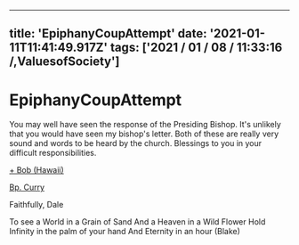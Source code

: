 
---
title: 'EpiphanyCoupAttempt'
date: '2021-01-11T11:41:49.917Z'
tags: ['2021 / 01 / 08 / 11:33:16 /,ValuesofSociety']
---

<!-- Exported from TiddlyWiki at 19:18, 22nd October 2022 -->

# EpiphanyCoupAttempt

You may well have seen the response of the Presiding Bishop. It's unlikely that you would have seen my bishop's letter. Both of these are really very sound and words to be heard by the church. Blessings to you in your difficult responsibilities.

[+ Bob (Hawaii)](http://r20.rs6.net/tn.jsp?f=001z7IJMXYlb6AZ79NW5_KLyRo0ydXuJcXc-MfEXhsNCkf5uLA0-lSBe7_zGjjYtCMlerXlfarOK9mnwwXRB55APTrzJSpbJRTBjnq2KiBehdQkDBbda-zUpdYs7nNrvbIKfOi2f5yaz0HJEnt71WC0ZoI9A6gZtE0oO2cFFfsJu4d3JtUZQmVKeJZUnpqNA9NxF4JL5mDG4gdQ3NZhIk2gl1uodunZRA2zOa4-Oqrz8rY=&c=G8nERXnI_TrK2gUEorCoU-WdJeMgtXhUFtJwjDh665Va9CbAD_81Tg==&ch=zp6T5h-iCFjd6x24XpQM7uWxYJGaTPr4aYWyDAICXcOwd-h9m2zNgw==)

[Bp. Curry](http://r20.rs6.net/tn.jsp?f=001z7IJMXYlb6AZ79NW5_KLyRo0ydXuJcXc-MfEXhsNCkf5uLA0-lSBe7_zGjjYtCMl47c4mo62WipxL-Wq-5NeTNkZjAyzpot-6uCtda1MigeRjINNSelPpYRzNoDIF5mfDb_xyGHJbryD4ea7J0-PY0EK9UmLwtIeJkksBm96WI5grj5AkbssVUEN89jkVLY1ZePmQDrHJSUzrJIzGe5auh_xyC6Qk_3gMZ_7YQG3dShDhpBJPP7rNczYj7pkT4ZgxTSW5V4PbOp-KO3hppqt8g==&c=G8nERXnI_TrK2gUEorCoU-WdJeMgtXhUFtJwjDh665Va9CbAD_81Tg==&ch=zp6T5h-iCFjd6x24XpQM7uWxYJGaTPr4aYWyDAICXcOwd-h9m2zNgw==)

Faithfully,
Dale

To see a World in a Grain of Sand
And a Heaven in a Wild Flower
Hold Infinity in the palm of your hand
And Eternity in an hour (Blake)
